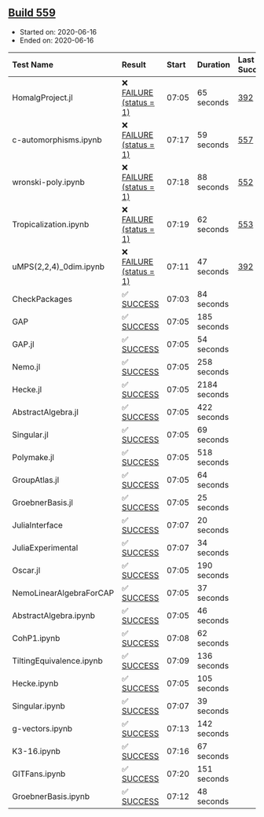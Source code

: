 ## [Build 559](https://oscarci.mathematik.uni-kl.de/job/oscar-julia-1.4/559/)

* Started on: 2020-06-16
* Ended on: 2020-06-16

| Test Name    | Result | Start | Duration | Last Success | First Failure |
|:-------------|:-------|:------|:---------|:-------------|:--------------|
| HomalgProject.jl | ❌ [FAILURE (status = 1)](https://oscarci.mathematik.uni-kl.de/job/oscar-julia-1.4/559/artifact/logs/build-559/HomalgProject.jl.log) | 07:05 | 65 seconds | [392](https://oscarci.mathematik.uni-kl.de/job/oscar-julia-1.4/392/) | [393](https://oscarci.mathematik.uni-kl.de/job/oscar-julia-1.4/393/) |
| c-automorphisms.ipynb | ❌ [FAILURE (status = 1)](https://oscarci.mathematik.uni-kl.de/job/oscar-julia-1.4/559/artifact/logs/build-559/c-automorphisms.ipynb.log) | 07:17 | 59 seconds | [557](https://oscarci.mathematik.uni-kl.de/job/oscar-julia-1.4/557/) | [558](https://oscarci.mathematik.uni-kl.de/job/oscar-julia-1.4/558/) |
| wronski-poly.ipynb | ❌ [FAILURE (status = 1)](https://oscarci.mathematik.uni-kl.de/job/oscar-julia-1.4/559/artifact/logs/build-559/wronski-poly.ipynb.log) | 07:18 | 88 seconds | [552](https://oscarci.mathematik.uni-kl.de/job/oscar-julia-1.4/552/) | [553](https://oscarci.mathematik.uni-kl.de/job/oscar-julia-1.4/553/) |
| Tropicalization.ipynb | ❌ [FAILURE (status = 1)](https://oscarci.mathematik.uni-kl.de/job/oscar-julia-1.4/559/artifact/logs/build-559/Tropicalization.ipynb.log) | 07:19 | 62 seconds | [553](https://oscarci.mathematik.uni-kl.de/job/oscar-julia-1.4/553/) | [554](https://oscarci.mathematik.uni-kl.de/job/oscar-julia-1.4/554/) |
| uMPS(2,2,4)_0dim.ipynb | ❌ [FAILURE (status = 1)](https://oscarci.mathematik.uni-kl.de/job/oscar-julia-1.4/559/artifact/logs/build-559/uMPS-2-2-4-_0dim.ipynb.log) | 07:11 | 47 seconds | [392](https://oscarci.mathematik.uni-kl.de/job/oscar-julia-1.4/392/) | [393](https://oscarci.mathematik.uni-kl.de/job/oscar-julia-1.4/393/) |
| CheckPackages | ✅ [SUCCESS](https://oscarci.mathematik.uni-kl.de/job/oscar-julia-1.4/559/artifact/logs/build-559/CheckPackages.log) | 07:03 | 84 seconds |  |  |
| GAP | ✅ [SUCCESS](https://oscarci.mathematik.uni-kl.de/job/oscar-julia-1.4/559/artifact/logs/build-559/GAP.log) | 07:05 | 185 seconds |  |  |
| GAP.jl | ✅ [SUCCESS](https://oscarci.mathematik.uni-kl.de/job/oscar-julia-1.4/559/artifact/logs/build-559/GAP.jl.log) | 07:05 | 54 seconds |  |  |
| Nemo.jl | ✅ [SUCCESS](https://oscarci.mathematik.uni-kl.de/job/oscar-julia-1.4/559/artifact/logs/build-559/Nemo.jl.log) | 07:05 | 258 seconds |  |  |
| Hecke.jl | ✅ [SUCCESS](https://oscarci.mathematik.uni-kl.de/job/oscar-julia-1.4/559/artifact/logs/build-559/Hecke.jl.log) | 07:05 | 2184 seconds |  |  |
| AbstractAlgebra.jl | ✅ [SUCCESS](https://oscarci.mathematik.uni-kl.de/job/oscar-julia-1.4/559/artifact/logs/build-559/AbstractAlgebra.jl.log) | 07:05 | 422 seconds |  |  |
| Singular.jl | ✅ [SUCCESS](https://oscarci.mathematik.uni-kl.de/job/oscar-julia-1.4/559/artifact/logs/build-559/Singular.jl.log) | 07:05 | 69 seconds |  |  |
| Polymake.jl | ✅ [SUCCESS](https://oscarci.mathematik.uni-kl.de/job/oscar-julia-1.4/559/artifact/logs/build-559/Polymake.jl.log) | 07:05 | 518 seconds |  |  |
| GroupAtlas.jl | ✅ [SUCCESS](https://oscarci.mathematik.uni-kl.de/job/oscar-julia-1.4/559/artifact/logs/build-559/GroupAtlas.jl.log) | 07:05 | 64 seconds |  |  |
| GroebnerBasis.jl | ✅ [SUCCESS](https://oscarci.mathematik.uni-kl.de/job/oscar-julia-1.4/559/artifact/logs/build-559/GroebnerBasis.jl.log) | 07:05 | 25 seconds |  |  |
| JuliaInterface | ✅ [SUCCESS](https://oscarci.mathematik.uni-kl.de/job/oscar-julia-1.4/559/artifact/logs/build-559/JuliaInterface.log) | 07:07 | 20 seconds |  |  |
| JuliaExperimental | ✅ [SUCCESS](https://oscarci.mathematik.uni-kl.de/job/oscar-julia-1.4/559/artifact/logs/build-559/JuliaExperimental.log) | 07:07 | 34 seconds |  |  |
| Oscar.jl | ✅ [SUCCESS](https://oscarci.mathematik.uni-kl.de/job/oscar-julia-1.4/559/artifact/logs/build-559/Oscar.jl.log) | 07:05 | 190 seconds |  |  |
| NemoLinearAlgebraForCAP | ✅ [SUCCESS](https://oscarci.mathematik.uni-kl.de/job/oscar-julia-1.4/559/artifact/logs/build-559/NemoLinearAlgebraForCAP.log) | 07:05 | 37 seconds |  |  |
| AbstractAlgebra.ipynb | ✅ [SUCCESS](https://oscarci.mathematik.uni-kl.de/job/oscar-julia-1.4/559/artifact/logs/build-559/AbstractAlgebra.ipynb.log) | 07:05 | 46 seconds |  |  |
| CohP1.ipynb | ✅ [SUCCESS](https://oscarci.mathematik.uni-kl.de/job/oscar-julia-1.4/559/artifact/logs/build-559/CohP1.ipynb.log) | 07:08 | 62 seconds |  |  |
| TiltingEquivalence.ipynb | ✅ [SUCCESS](https://oscarci.mathematik.uni-kl.de/job/oscar-julia-1.4/559/artifact/logs/build-559/TiltingEquivalence.ipynb.log) | 07:09 | 136 seconds |  |  |
| Hecke.ipynb | ✅ [SUCCESS](https://oscarci.mathematik.uni-kl.de/job/oscar-julia-1.4/559/artifact/logs/build-559/Hecke.ipynb.log) | 07:05 | 105 seconds |  |  |
| Singular.ipynb | ✅ [SUCCESS](https://oscarci.mathematik.uni-kl.de/job/oscar-julia-1.4/559/artifact/logs/build-559/Singular.ipynb.log) | 07:07 | 39 seconds |  |  |
| g-vectors.ipynb | ✅ [SUCCESS](https://oscarci.mathematik.uni-kl.de/job/oscar-julia-1.4/559/artifact/logs/build-559/g-vectors.ipynb.log) | 07:13 | 142 seconds |  |  |
| K3-16.ipynb | ✅ [SUCCESS](https://oscarci.mathematik.uni-kl.de/job/oscar-julia-1.4/559/artifact/logs/build-559/K3-16.ipynb.log) | 07:16 | 67 seconds |  |  |
| GITFans.ipynb | ✅ [SUCCESS](https://oscarci.mathematik.uni-kl.de/job/oscar-julia-1.4/559/artifact/logs/build-559/GITFans.ipynb.log) | 07:20 | 151 seconds |  |  |
| GroebnerBasis.ipynb | ✅ [SUCCESS](https://oscarci.mathematik.uni-kl.de/job/oscar-julia-1.4/559/artifact/logs/build-559/GroebnerBasis.ipynb.log) | 07:12 | 48 seconds |  |  |
